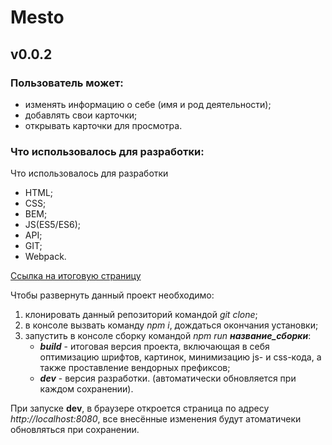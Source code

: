 # Mesto
## v0.0.2

### Пользователь может:
- изменять информацию о себе (имя и род деятельности);
- добавлять свои карточки;
- открывать карточки для просмотра.

### Что использовалось для разработки:
Что использовалось для разработки
- HTML;
- CSS;
- BEM;
- JS(ES5/ES6);
- API;
- GIT;
- Webpack.

[Ссылка на итоговую страницу](https://lenkaptichka.github.io/Mesto/)

Чтобы развернуть данный проект необходимо:
1. клонировать данный репозиторий командой *git clone*;
2. в консоле вызвать команду *npm i*, дождаться окончания установки;
3. запустить в консоле сборку командой *npm run* ***название_сборки***:
    - ***build*** - итоговая версия проекта, включающая в себя оптимизацию шрифтов, картинок, минимизацию js- и css-кода, а также проставление вендорных префиксов;
    - ***dev*** - версия разработки. (автоматически обновляется при каждом сохранении).

При запуске **dev**, в браузере откроется страница по адресу *http://localhost:8080*, все внесённые изменения будут атоматичеки обновляться при сохранении. 

